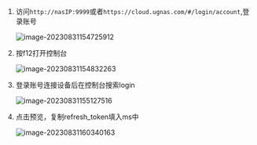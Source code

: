 1. 访问`http://nasIP:9999`或者`https://cloud.ugnas.com/#/login/account`,登录账号

   ![image-20230831154725912](./assets/image-20230831154725912.png)

2. 按f12打开控制台

   ![image-20230831154832263](./assets/image-20230831154832263.png)

3. 登录账号连接设备后在控制台搜索login

   ![image-20230831155127516](./assets/image-20230831155127516.png)

4. 点击预览，复制refresh_token填入ms中

   ![image-20230831160340163](./assets/image-20230831160340163.png)

   

